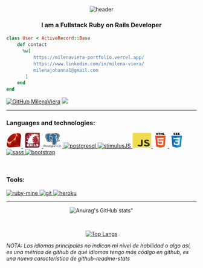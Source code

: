 <div align="center">

![header](https://capsule-render.vercel.app/api?type=waving&color=&text=Hi,%20I'm%20Milena%20%20%20Viera&fontSize=50&fontColor=ffffff)

</div>

<h3 align="center">I am a Fullstack Ruby on Rails Developer </h3>


```ruby
class User < ActiveRecord::Base
    def contact
      %w[ 
          https://milenaviera-portfolio.vercel.app/
          https://www.linkedin.com/in/milena-viera/
          milenajohanna1@gmail.com
       ]
    end
end
```

[![GitHub MilenaViera](https://img.shields.io/github/followers/MilenaViera?label=follow&style=social)](https://github.com/MilenaViera)
[![](https://img.shields.io/badge/Gmail-milenajohanna1@gmail.com-red)](mailto:milenajohanna1@gmail.com)

---

<h3 align="left">Languages and technologies:</h3>

<p align="left"> 

<a href="https://www.ruby-lang.org/en/" target="_blank"> 
    <img src="https://raw.githubusercontent.com/devicons/devicon/master/icons/ruby/ruby-original.svg" alt="ruby" width="40" height="40"/> 
</a> 

<a href="https://rubyonrails.org" target="_blank"> 
    <img src="https://raw.githubusercontent.com/devicons/devicon/master/icons/rails/rails-original-wordmark.svg" alt="rails" width="50" height="40"/> 
</a> 

<a href="https://www.postgresql.org" target="_blank"> 
    <img src="https://raw.githubusercontent.com/devicons/devicon/master/icons/postgresql/postgresql-original-wordmark.svg" alt="postgresql" width="50" height="40"/> 
</a> 

<a href="https://www.mysql.com/" target="_blank"> 
    <img src="https://cdn.svgporn.com/logos/mysql.svg" alt="postgresql" width="55" height="40"/> 
</a> 

<a href="https://stimulus.hotwired.dev/" target="_blank"> 
    <img src="https://cdn.svgporn.com/logos/stimulus.svg" alt="stimulusJS" width="55" height="40"/> 
</a> 

<a href="https://developer.mozilla.org/en-US/docs/Web/JavaScript" target="_blank">
    <img src="https://raw.githubusercontent.com/devicons/devicon/master/icons/javascript/javascript-original.svg" alt="javascript" width="50" height="40"/> 
</a>

<a href="https://www.w3.org/html/" target="_blank"> 
    <img src="https://raw.githubusercontent.com/devicons/devicon/master/icons/html5/html5-original-wordmark.svg" alt="html5" width="40" height="40"/> 
</a> 

<a href="https://www.w3schools.com/css/" target="_blank"> 
    <img src="https://raw.githubusercontent.com/devicons/devicon/master/icons/css3/css3-original-wordmark.svg" alt="css3" width="40" height="40"/> 
</a>

<a href="https://sass-lang.com/" target="_blank"> 
    <img src="https://cdn.svgporn.com/logos/sass.svg" alt="sass" width="40px" height="40px"/>
</a>

<a href="https://getbootstrap.com/" target="_blank"> 
    <img src="https://cdn.svgporn.com/logos/bootstrap.svg" alt="bootstrap" width="40px" height="40px"/>
</a>
</p>

<br>
<h3 align="left">Tools:</h3>
<p align="left"> 

<a href="https://www.jetbrains.com/ruby/" target="_blank"> 
    <img src="https://cdn.svgporn.com/logos/rubymine.svg" alt="ruby-mine" width="40px" height="40px"/>
</a>

<a href="https://git-scm.com/" target="_blank"> 
    <img src="https://cdn.svgporn.com/logos/git-icon.svg" alt="git" width="40px" height="40px"/>
</a>

    
<a href="https://heroku.com" target="_blank"> 
    <img src="https://www.vectorlogo.zone/logos/heroku/heroku-icon.svg" alt="heroku" width="40" height="40"/> 
</a>


</p>

---
<div align="center">
    
![Anurag's GitHub stats"](https://github-readme-stats.vercel.app/api?username=MilenaViera&show_icons=true&theme=tokyonight)
    
   <br>
    
[![Top Langs](https://github-readme-stats.vercel.app/api/top-langs/?username=MilenaViera&layout=compact)](https://github.com/MilenaViera/github-readme-stats)

</div>

*NOTA: Los idiomas principales no indican mi nivel de habilidad o algo así, es una métrica de github de qué idiomas tengo más código en github, es una nueva característica de github-readme-stats*



